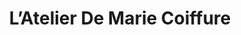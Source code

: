 ---
title: "L’Atelier De Marie Coiffure"
url: /vincennes/latelier-de-marie-coiffure/
shop: Friseur
---